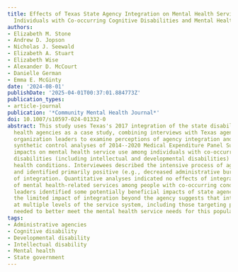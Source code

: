 ```yaml
---
title: Effects of Texas State Agency Integration on Mental Health Service Use Among
  Individuals with Co-occurring Cognitive Disabilities and Mental Health Conditions
authors:
- Elizabeth M. Stone
- Andrew D. Jopson
- Nicholas J. Seewald
- Elizabeth A. Stuart
- Elizabeth Wise
- Alexander D. McCourt
- Danielle German
- Emma E. McGinty
date: '2024-08-01'
publishDate: '2025-04-01T00:37:01.884773Z'
publication_types:
- article-journal
publication: '*Community Mental Health Journal*'
doi: 10.1007/s10597-024-01332-0
abstract: This study uses Texas's 2017 integration of the state disability and mental
  health agencies as a case study, combining interviews with Texas agency and advocacy
  organization leaders to examine perceptions of agency integration and augmented
  synthetic control analyses of 2014--2020 Medical Expenditure Panel Survey to examine
  impacts on mental health service use among individuals with co-occurring cognitive
  disabilities (including intellectual and developmental disabilities) and mental
  health conditions. Interviewees described the intensive process of agency integration
  and identified primarily positive (e.g., decreased administrative burden) impacts
  of integration. Quantitative analyses indicated no effects of integration on receipt
  of mental health-related services among people with co-occurring conditions. While
  leaders identified some potentially beneficial impacts of state agency integration,
  the limited impact of integration beyond the agency suggests that interventions
  at multiple levels of the service system, including those targeting providers, are
  needed to better meet the mental health service needs for this population.
tags:
- Administrative agencies
- Cognitive disability
- Developmental disability
- Intellectual disability
- Mental health
- State government
---
```


